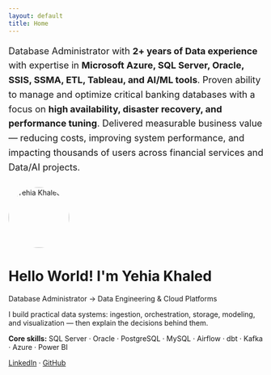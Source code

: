 ```yaml
---
layout: default
title: Home
---
```


<p style="font-size:18px; line-height:1.6; margin-bottom:24px;">
Database Administrator with <strong>2+ years of Data experience</strong> with expertise in <strong>Microsoft Azure, SQL Server, Oracle, SSIS, SSMA, ETL, Tableau, and AI/ML tools</strong>.  
Proven ability to manage and optimize critical banking databases with a focus on <strong>high availability, disaster recovery, and performance tuning</strong>.  
Delivered measurable business value — reducing costs, improving system performance, and impacting thousands of users across financial services and Data/AI projects.
</p>

<div class="intro">
  <img src="/assets/images/avatar.png" alt="Yehia Khaled" style="width:120px;border-radius:50%;margin-right:16px;" />
  <div>
    <h1>Hello World! I'm <span class="highlight">Yehia Khaled</span></h1>
    <p>Database Administrator → Data Engineering & Cloud Platforms</p>
    <p>I build practical data systems: ingestion, orchestration, storage, modeling, and visualization — then explain the decisions behind them.</p>
    <p><strong>Core skills:</strong> SQL Server · Oracle · PostgreSQL · MySQL · Airflow · dbt · Kafka · Azure · Power BI</p>
    <p>
      <a href="https://www.linkedin.com/in/yehiakhaledabouzeiid" target="_blank">LinkedIn</a> ·
      <a href="https://github.com/YehiaKhaledAbouzeiid" target="_blank">GitHub</a>
    </p>
  </div>
</div>
